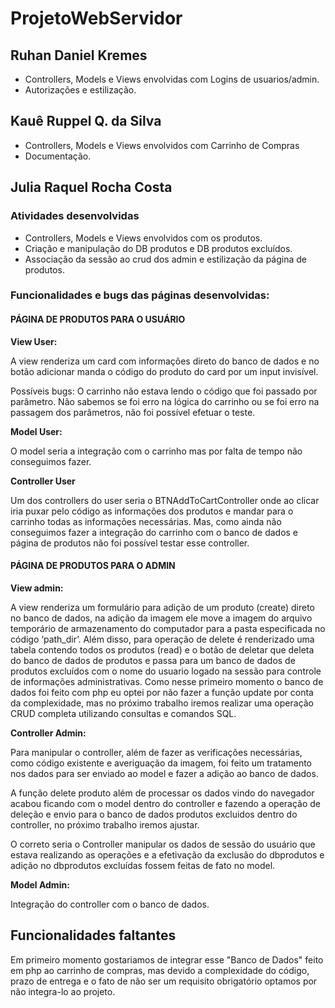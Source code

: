 # ProjetoWebServidor

## Ruhan Daniel Kremes
- Controllers, Models e Views envolvidas com Logins de usuarios/admin.
- Autorizações e estilização.

## Kauê Ruppel Q. da Silva 

- Controllers, Models e Views envolvidos com Carrinho de Compras
- Documentação.

## Julia Raquel Rocha Costa
### Atividades desenvolvidas

- Controllers, Models e Views envolvidos com os produtos.
- Criação e manipulação do DB produtos e DB produtos excluídos.
- Associação da sessão ao crud dos admin e estilização da página de produtos.

### Funcionalidades e bugs das páginas desenvolvidas:

#### PÁGINA DE PRODUTOS PARA O USUÁRIO 
            
__View User:__

 A view renderiza um card com informações direto do banco de dados e no botão adicionar manda o código do produto do card por um input invisível.

Possíveis bugs: O carrinho não estava lendo o código que foi passado por parâmetro.
Não sabemos se foi erro na lógica do carrinho ou se foi erro na passagem dos parâmetros, não foi possível efetuar o teste.

__Model User:__

O model seria a integração com o carrinho mas por falta de tempo não conseguimos fazer.

__Controller User__

Um dos controllers do user seria o BTNAddToCartController onde ao clicar iria puxar pelo código as informações dos produtos e mandar para o carrinho todas as informações necessárias. Mas, como ainda não conseguimos fazer a integração do carrinho com o banco de dados e página de produtos não foi possível testar esse controller.

#### PÁGINA DE PRODUTOS PARA O ADMIN

__View admin:__

A view renderiza um formulário para adição de um produto (create) direto no banco de dados, na adição da imagem ele move a imagem do arquivo temporário de armazenamento do computador para a pasta especificada no código ‘path_dir’. Além disso, para operação de delete é renderizado uma tabela contendo todos os produtos (read) e o botão de deletar que deleta do banco de dados de produtos e passa para um banco de dados de produtos excluídos com o nome do usuario logado na sessão para controle de informações administrativas. Como nesse primeiro momento o banco de dados foi feito com php eu optei por não fazer a função update por conta da complexidade, mas no próximo trabalho iremos realizar uma operação CRUD completa utilizando consultas e comandos SQL.

__Controller Admin:__

Para manipular o controller, além de fazer as verificações necessárias, como código existente e averiguação da imagem, foi feito um tratamento nos dados para ser enviado ao model e fazer a adição ao banco de dados.

A função delete produto além de processar os dados vindo do navegador acabou ficando com o model dentro do controller e fazendo a operação de deleção e envio para o banco de dados produtos excluidos dentro do controller, no próximo trabalho iremos ajustar.

O correto seria o Controller manipular os dados de sessão do usuário que estava realizando as operações e a efetivação da exclusão do dbprodutos e adição no dbprodutos excluídas fossem feitas de fato no model.

__Model Admin:__

Integração do controller com o banco de dados.

## Funcionalidades faltantes

Em primeiro momento gostariamos de integrar esse "Banco de Dados" feito em php ao carrinho de compras, mas devido a complexidade do código, prazo de entrega e o fato de não ser um requisito obrigatório optamos por não integra-lo ao projeto.